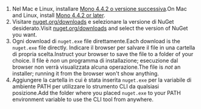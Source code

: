1. <span data-ttu-id="4c2b0-101">Nel Mac e Linux, installare [Mono 4.4.2 o versione successiva](http://www.mono-project.com/docs/getting-started/install/).</span><span class="sxs-lookup"><span data-stu-id="4c2b0-101">On Mac and Linux, install [Mono 4.4.2 or later](http://www.mono-project.com/docs/getting-started/install/).</span></span>
2. <span data-ttu-id="4c2b0-102">Visitare [nuget.org/downloads](https://nuget.org/downloads) e selezionare la versione di NuGet desiderato.</span><span class="sxs-lookup"><span data-stu-id="4c2b0-102">Visit [nuget.org/downloads](https://nuget.org/downloads) and select the version of NuGet you want.</span></span>
3. <span data-ttu-id="4c2b0-103">Ogni download di `nuget.exe` file direttamente.</span><span class="sxs-lookup"><span data-stu-id="4c2b0-103">Each download is the `nuget.exe` file directly.</span></span> <span data-ttu-id="4c2b0-104">Indicare il browser per salvare il file in una cartella di propria scelta.</span><span class="sxs-lookup"><span data-stu-id="4c2b0-104">Instruct your browser to save the file to a folder of your choice.</span></span> <span data-ttu-id="4c2b0-105">Il file è *non* un programma di installazione; esecuzione dal browser non verrà visualizzata alcuna operazione.</span><span class="sxs-lookup"><span data-stu-id="4c2b0-105">The file is *not* an installer; running it from the browser won't show anything.</span></span>
4. <span data-ttu-id="4c2b0-106">Aggiungere la cartella in cui è stata inserita `nuget.exe` per la variabile di ambiente PATH per utilizzare lo strumento CLI da qualsiasi posizione.</span><span class="sxs-lookup"><span data-stu-id="4c2b0-106">Add the folder where you placed `nuget.exe` to your PATH environment variable to use the CLI tool from anywhere.</span></span>